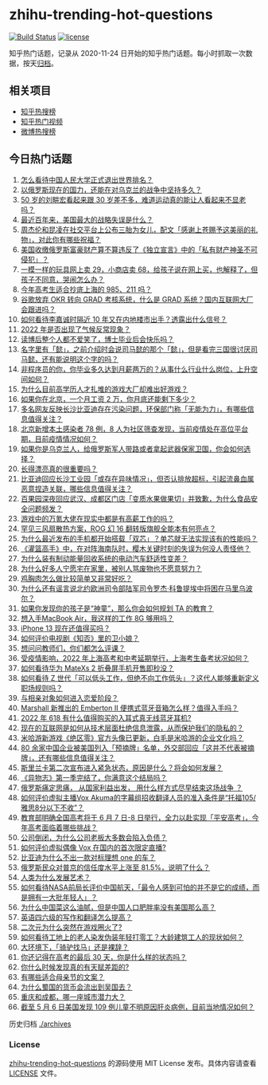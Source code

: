 # zhihu-trending-hot-questions

[![Build Status](https://github.com/justjavac/zhihu-trending-hot-questions/workflows/ci/badge.svg?branch=master)](https://github.com/justjavac/zhihu-trending-hot-questions/actions)
[![license](https://img.shields.io/github/license/justjavac/zhihu-trending-hot-questions)](https://github.com/justjavac/zhihu-trending-hot-questions/blob/master/LICENSE)

知乎热门话题，记录从 2020-11-24 日开始的知乎热门话题。每小时抓取一次数据，按天[归档](./archives)。

## 相关项目

- [知乎热搜榜](https://github.com/justjavac/zhihu-trending-top-search)
- [知乎热门视频](https://github.com/justjavac/zhihu-trending-hot-video)
- [微博热搜榜](https://github.com/justjavac/weibo-trending-hot-search)

## 今日热门话题

<!-- BEGIN -->
<!-- 最后更新时间 Sun May 08 2022 05:18:34 GMT+0800 (China Standard Time) -->

1. [怎么看待中国人民大学正式退出世界排名？](https://www.zhihu.com/question/531671974)
1. [以俄罗斯现在的国力，还能在对乌克兰的战争中坚持多久？](https://www.zhihu.com/question/526458825)
1. [50 岁的刘畊宏看起来跟 30 岁差不多，难道运动真的能让人看起来不显老吗？](https://www.zhihu.com/question/531022002)
1. [最近百年来，美国最大的战略失误是什么？](https://www.zhihu.com/question/376036755)
1. [周杰伦和昆凌在社交平台上公布三胎为女儿，配文「感谢上苍赐予这美丽的礼物」，对此你有哪些祝福？](https://www.zhihu.com/question/531548935)
1. [美国收缴俄罗斯富豪财产算不算违反了《独立宣言》中的「私有财产神圣不可侵犯」？](https://www.zhihu.com/question/531694634)
1. [一模一样的玩具网上卖 29，小商店卖 68，给孩子说在网上买，也解释了，但孩子不同意，哭闹怎么办？](https://www.zhihu.com/question/525757457)
1. [今年高考生适合抄底上海的 985、211 吗？](https://www.zhihu.com/question/531719409)
1. [谷歌放弃 OKR 转向 GRAD 考核系统，什么是 GRAD 系统？国内互联网大厂会跟进吗？](https://www.zhihu.com/question/531710332)
1. [如何看待李嘉诚时隔近 10 年又在内地楼市出手？透露出什么信号？](https://www.zhihu.com/question/531759653)
1. [2022 年是否出现了气候反常现象？](https://www.zhihu.com/question/531011944)
1. [读博后整个人都不爱笑了，博士毕业后会快乐吗？](https://www.zhihu.com/question/531660187)
1. [名字里有「懿」，之前介绍时会说司马懿的那个「懿」，但是看完三国很讨厌司马懿，还有能说明这个字的吗？](https://www.zhihu.com/question/525787449)
1. [非程序员的你，你毕业多久达到月薪两万的？从事什么行业什么岗位，上升空间如何？](https://www.zhihu.com/question/531297126)
1. [为什么目前高学历人才扎堆的游戏大厂却难出好游戏？](https://www.zhihu.com/question/530816105)
1. [如果你在北京，一个月工资 2 万，你月底还能剩下多少？](https://www.zhihu.com/question/516556362)
1. [多名网友反映长沙比亚迪存在污染问题，环保部门称「无能为力」，有哪些信息值得关注？](https://www.zhihu.com/question/531746731)
1. [北京新增本土感染者 78 例，8 人为社区筛查发现，当前疫情处在高位平台期，目前疫情情况如何？](https://www.zhihu.com/question/531757496)
1. [如果你是乌克兰人，给俄罗斯军人带路或者拿起武器保家卫国，你会如何选择？](https://www.zhihu.com/question/525770129)
1. [长得漂亮真的很重要吗？](https://www.zhihu.com/question/505809133)
1. [比亚迪回应长沙工业园「或存在异味情况」，但否认排放超标，引起流鼻血属恶意捏造关联，哪些信息值得关注？](https://www.zhihu.com/question/531798122)
1. [百果园深夜回应武汉、成都区门店「变质水果做果切」并致歉，为什么食品安全问题频发？](https://www.zhihu.com/question/531721758)
1. [游戏中的万氪大佬在现实中都是有高薪工作的吗？](https://www.zhihu.com/question/431746142)
1. [罕见三风扇散热方案，ROG 幻 16 翻转版旗舰全能本有何亮点？](https://www.zhihu.com/question/531706196)
1. [为什么最近发布的手机都开始搭载「双芯」？单芯就无法实现该有的性能吗？](https://www.zhihu.com/question/529970143)
1. [《灌篮高手》中，在对阵海南队时，樱木关键时刻的失误为何没人责怪他？](https://www.zhihu.com/question/531269806)
1. [为什么装有制动能量回收系统的电动汽车舒适性变差？](https://www.zhihu.com/question/502777875)
1. [为什么好多人宁愿宅在家里，被别人骂废物也不愿意努力？](https://www.zhihu.com/question/359865930)
1. [鸡胸肉怎么做比较简单又非常好吃？](https://www.zhihu.com/question/516713207)
1. [为什么还有谣言说北约欧洲司令部陆军司令罗杰·科鲁提埃中将困在马里乌波尔？](https://www.zhihu.com/question/526097364)
1. [如果你发现你的孩子是“神童”，那么你会如何规划 TA 的教育？](https://www.zhihu.com/question/531515629)
1. [想入手MacBook Air，我这样的工作 8G 够用吗？](https://www.zhihu.com/question/531134840)
1. [iPhone 13 现在还值得买吗？](https://www.zhihu.com/question/520718938)
1. [如何评价电视剧《知否》里的卫小娘？](https://www.zhihu.com/question/405967742)
1. [想问问教师们，你们都怎么评课？](https://www.zhihu.com/question/391210490)
1. [受疫情影响，2022 年上海高考和中考延期举行，上海考生备考状况如何？](https://www.zhihu.com/question/531707041)
1. [如何看待华为 MateXs 2 折叠屏手机开售即秒没？](https://www.zhihu.com/question/531582823)
1. [如何看待 Z 世代「可以低头工作，但绝不向工作低头」？这代人能够重新定义职场规则吗？](https://www.zhihu.com/question/531698987)
1. [与相亲对象如何进入恋爱阶段？](https://www.zhihu.com/question/27244726)
1. [Marshall 新推出的 Emberton II 便携式蓝牙音箱怎么样？值得入手吗？](https://www.zhihu.com/question/531415674)
1. [2022 年 618 有什么值得购买的入耳式真无线蓝牙耳机?](https://www.zhihu.com/question/531458038)
1. [现在的互联网是如何从技术层面杜绝信息泄露，从而保护我们的隐私的？](https://www.zhihu.com/question/522418945)
1. [米哈游新游戏《绝区零》官方头像已更新，白毛是米哈游的企业文化吗？](https://www.zhihu.com/question/531712376)
1. [80 余家中国企业被美国列入「预摘牌」名单，外交部回应「这并不代表被摘牌」，还有哪些信息值得关注？](https://www.zhihu.com/question/531465366)
1. [斯里兰卡第二次宣布进入紧急状态，原因是什么？将会如何发展？](https://www.zhihu.com/question/531736383)
1. [《异物志》第一季完结了，你满意这个结局吗？](https://www.zhihu.com/question/531732317)
1. [俄罗斯痛定思痛， 从国家利益出发， 用什么样方式尽早结束这场战争 ？](https://www.zhihu.com/question/531694082)
1. [如何评价虚拟主播Vox Akuma的字幕组招收翻译人员的准入条件是“托福105/雅思8分以下不收”？](https://www.zhihu.com/question/531436789)
1. [教育部明确全国高考将于 6 月 7 日-8 日举行，全力以赴实现「平安高考」，今年高考面临着哪些挑战？](https://www.zhihu.com/question/531770848)
1. [公司倒闭，为什么公司老板大多数会陷入负债？](https://www.zhihu.com/question/531638323)
1. [如何评价虚拟偶像 Vox 在国内的首次限定直播?](https://www.zhihu.com/question/531668001)
1. [比亚迪为什么不出一款对标理想 one 的车？](https://www.zhihu.com/question/525647461)
1. [俄罗斯民众对普京的信任度水平上涨至 81.5%，说明了什么？](https://www.zhihu.com/question/531669618)
1. [人类为什么发展艺术？](https://www.zhihu.com/question/531470082)
1. [如何看待NASA前局长评价中国航天，「最令人感到可怕的并不是它的成绩，而是拥有一大批年轻人」？](https://www.zhihu.com/question/531471974)
1. [为什么中国菜这么油腻，但是中国人口肥胖率没有美国那么高？](https://www.zhihu.com/question/39870793)
1. [英语四六级的写作和翻译怎么提高？](https://www.zhihu.com/question/268901468)
1. [二次元为什么突然在游戏圈火了?](https://www.zhihu.com/question/371058733)
1. [如何看待工地上的老人染发伪装年轻打零工？大龄建筑工人的现状如何？](https://www.zhihu.com/question/531433875)
1. [大环境下，「骑驴找马」还是裸辞？](https://www.zhihu.com/question/531560317)
1. [你还记得在高考的最后 30 天，你是什么样的状态吗？](https://www.zhihu.com/question/529052329)
1. [你什么时候发现真的有天赋差距的?](https://www.zhihu.com/question/531148965)
1. [有哪些适合母亲节的文案？](https://www.zhihu.com/question/530146887)
1. [为什么蜀国的货币会流出到吴国去？](https://www.zhihu.com/question/530063580)
1. [重庆和成都，哪一座城市潜力大？](https://www.zhihu.com/question/34969563)
1. [截至 5 月 6 日美国发现 109 例儿童不明原因肝炎病例，目前当地情况如何？](https://www.zhihu.com/question/531702615)

<!-- END -->

历史归档 [./archives](./archives)

### License

[zhihu-trending-hot-questions](https://github.com/justjavac/zhihu-trending-hot-questions)
的源码使用 MIT License 发布。具体内容请查看 [LICENSE](./LICENSE) 文件。
